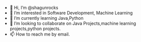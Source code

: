 - 👋 Hi, I’m @shagunrocks
- 👀 I’m interested in Software Development, Machine Learning
- 🌱 I’m currently learning Java,Python
- 💞️ I’m looking to collaborate on Java Projects,machine learning projects,python projects.
- 📫 How to reach me by email.

<!---
shagunrocks/shagunrocks is a ✨ special ✨ repository because its `README.md` (this file) appears on your GitHub profile.
You can click the Preview link to take a look at your changes.
--->
